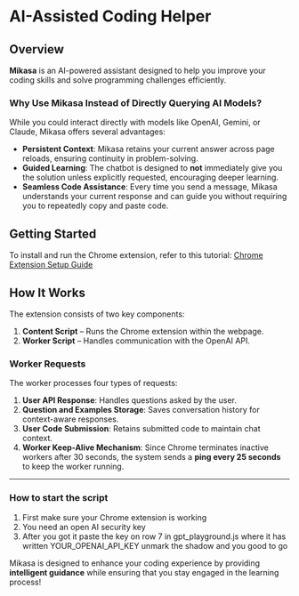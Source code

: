 # AI-Assisted Coding Helper

## Overview
**Mikasa** is an AI-powered assistant designed to help you improve your coding skills and solve programming challenges efficiently.

### Why Use Mikasa Instead of Directly Querying AI Models?
While you could interact directly with models like OpenAI, Gemini, or Claude, Mikasa offers several advantages:
- **Persistent Context**: Mikasa retains your current answer across page reloads, ensuring continuity in problem-solving.
- **Guided Learning**: The chatbot is designed to **not** immediately give you the solution unless explicitly requested, encouraging deeper learning.
- **Seamless Code Assistance**: Every time you send a message, Mikasa understands your current response and can guide you without requiring you to repeatedly copy and paste code.

## Getting Started
To install and run the Chrome extension, refer to this tutorial:
[Chrome Extension Setup Guide](https://developer.chrome.com/docs/extensions/get-started/tutorial/hello-world?hl=he)

## How It Works
The extension consists of two key components:
1. **Content Script** – Runs the Chrome extension within the webpage.
2. **Worker Script** – Handles communication with the OpenAI API.

### Worker Requests
The worker processes four types of requests:
1. **User API Response**: Handles questions asked by the user.
2. **Question and Examples Storage**: Saves conversation history for context-aware responses.
3. **User Code Submission**: Retains submitted code to maintain chat context.
4. **Worker Keep-Alive Mechanism**: Since Chrome terminates inactive workers after 30 seconds, the system sends a **ping every 25 seconds** to keep the worker running.

---


### How to start the script
1. First make sure your Chrome extension is working
2. You need an open AI security key 
3. After you got it paste the key on row 7 in gpt_playground.js where it has written YOUR_OPENAI_API_KEY unmark the shadow 
and you good to go

Mikasa is designed to enhance your coding experience by providing **intelligent guidance** while ensuring that you stay engaged in the learning process!

